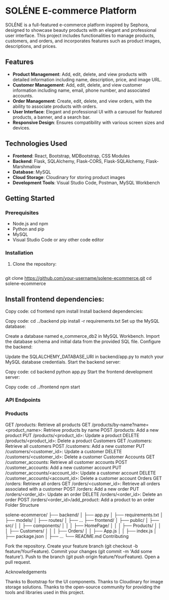 # SOLÉNE E-commerce Platform

SOLÉNE is a full-featured e-commerce platform inspired by Sephora, designed to showcase beauty products with an elegant and professional user interface. This project includes functionalities to manage products, customers, and orders, and incorporates features such as product images, descriptions, and prices.

## Features

- **Product Management**: Add, edit, delete, and view products with detailed information including name, description, price, and image URL.
- **Customer Management**: Add, edit, delete, and view customer information including name, email, phone number, and associated accounts.
- **Order Management**: Create, edit, delete, and view orders, with the ability to associate products with orders.
- **User Interface**: Elegant and professional UI with a carousel for featured products, a banner, and a search bar.
- **Responsive Design**: Ensures compatibility with various screen sizes and devices.

## Technologies Used

- **Frontend**: React, Bootstrap, MDBootstrap, CSS Modules
- **Backend**: Flask, SQLAlchemy, Flask-CORS, Flask-SQLAlchemy, Flask-Marshmallow
- **Database**: MySQL
- **Cloud Storage**: Cloudinary for storing product images
- **Development Tools**: Visual Studio Code, Postman, MySQL Workbench

## Getting Started

### Prerequisites

- Node.js and npm
- Python and pip
- MySQL
- Visual Studio Code or any other code editor

### Installation

1. Clone the repository:
   ```bash
 git clone https://github.com/your-username/solene-ecommerce.git
   cd solene-ecommerce

## Install frontend dependencies:


Copy code:
cd frontend
npm install
Install backend dependencies:

Copy code:
cd ../backend
pip install -r requirements.txt
Set up the MySQL database:

Create a database named e_commerce_db2 in MySQL Workbench.
Import the database schema and initial data from the provided SQL file.
Configure the backend:

Update the SQLALCHEMY_DATABASE_URI in backend/app.py to match your MySQL database credentials.
Start the backend server:


Copy code:
cd backend
python app.py
Start the frontend development server:


Copy code:
cd ../frontend
npm start

### API Endpoints

### Products
GET /products: Retrieve all products
GET /products/by-name?name=<product_name>: Retrieve products by name
POST /products: Add a new product
PUT /products/<product_id>: Update a product
DELETE /products/<product_id>: Delete a product
Customers
GET /customers: Retrieve all customers
POST /customers: Add a new customer
PUT /customers/<customer_id>: Update a customer
DELETE /customers/<customer_id>: Delete a customer
Customer Accounts
GET /customer_accounts: Retrieve all customer accounts
POST /customer_accounts: Add a new customer account
PUT /customer_accounts/<account_id>: Update a customer account
DELETE /customer_accounts/<account_id>: Delete a customer account
Orders
GET /orders: Retrieve all orders
GET /orders/<customer_id>: Retrieve all orders associated with a customer
POST /orders: Add a new order
PUT /orders/<order_id>: Update an order
DELETE /orders/<order_id>: Delete an order
POST /orders/<order_id>/add_product: Add a product to an order
Folder Structure


solene-ecommerce/
├── backend/
│   ├── app.py
│   ├── requirements.txt
│   ├── models/
│   ├── routes/
│   ├── ...
├── frontend/
│   ├── public/
│   ├── src/
│   │   ├── components/
│   │   │   ├── HomePage/
│   │   │   ├── Products/
│   │   │   ├── Customers/
│   │   │   ├── Orders/
│   │   ├── App.js
│   │   ├── index.js
│   ├── package.json
│   ├── ...
└── README.md
Contributing

Fork the repository.
Create your feature branch (git checkout -b feature/YourFeature).
Commit your changes (git commit -m 'Add some feature').
Push to the branch (git push origin feature/YourFeature).
Open a pull request.


Acknowledgements

Thanks to Bootstrap for the UI components.
Thanks to Cloudinary for image storage solutions.
Thanks to the open-source community for providing the tools and libraries used in this project.